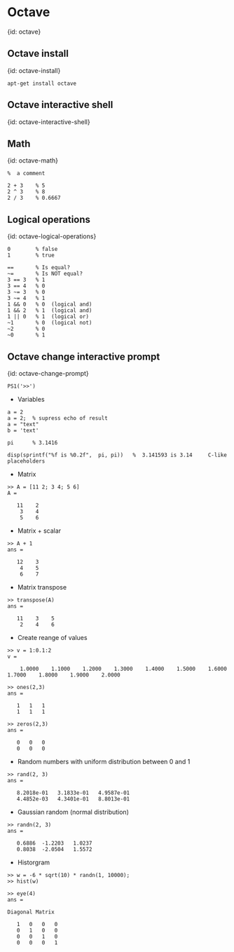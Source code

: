 # Octave
{id: octave}


## Octave install
{id: octave-install}

```
apt-get install octave
```

## Octave interactive shell
{id: octave-interactive-shell}



## Math
{id: octave-math}

```
%  a comment

2 + 3    % 5
2 ^ 3    % 8
2 / 3    % 0.6667
```

## Logical operations
{id: octave-logical-operations}

```
0        % false
1        % true

==       % Is equal?
~=       % Is NOT equal?
3 == 3   % 1
3 == 4   % 0
3 ~= 3   % 0
3 ~= 4   % 1
1 && 0   % 0  (logical and)
1 && 2   % 1  (logical and)
1 || 0   % 1  (logical or)
~1       % 0  (logical not)
~2       % 0
~0       % 1
```

## Octave change interactive prompt
{id: octave-change-prompt}

```
PS1('>>')
```

* Variables

```
a = 2
a = 2;  % supress echo of result
a = "text"
b = 'text'

pi      % 3.1416

disp(sprintf("%f is %0.2f",  pi, pi))   %  3.141593 is 3.14     C-like placeholders

```

* Matrix

```
>> A = [11 2; 3 4; 5 6]
A =

   11    2
    3    4
    5    6
```

* Matrix + scalar

```
>> A + 1
ans =

   12    3
    4    5
    6    7
```

* Matrix transpose

```
>> transpose(A)
ans =

   11    3    5
    2    4    6
```

* Create reange of values

```
>> v = 1:0.1:2
v =

    1.0000    1.1000    1.2000    1.3000    1.4000    1.5000    1.6000    1.7000    1.8000    1.9000    2.0000
```

```
>> ones(2,3)
ans =

   1   1   1
   1   1   1

>> zeros(2,3)
ans =

   0   0   0
   0   0   0

```

* Random numbers with uniform distribution between 0 and 1

```
>> rand(2, 3)
ans =

   8.2018e-01   3.1833e-01   4.9587e-01
   4.4852e-03   4.3401e-01   8.8013e-01
```

* Gaussian random (normal distribution)

```
>> randn(2, 3)
ans =

   0.6886  -1.2203   1.0237
   0.8038  -2.0504   1.5572
```

* Historgram

```
>> w = -6 * sqrt(10) * randn(1, 10000);
>> hist(w)
```


```
>> eye(4)
ans =

Diagonal Matrix

   1   0   0   0
   0   1   0   0
   0   0   1   0
   0   0   0   1

```